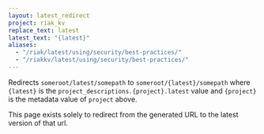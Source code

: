 ```yaml
---
layout: latest_redirect
project: riak_kv
replace_text: latest
latest_text: "{latest}"
aliases:
  - "/riak/latest/using/security/best-practices/"
  - "/riakkv/latest/using/security/best-practices/"
---
```


Redirects `someroot/latest/somepath` to `someroot/{latest}/somepath` 
where `{latest}` is the `project_descriptions.{project}.latest` value
and `{project}` is the metadata value of `project` above.

This page exists solely to redirect from the generated URL to the latest version of
that url.


